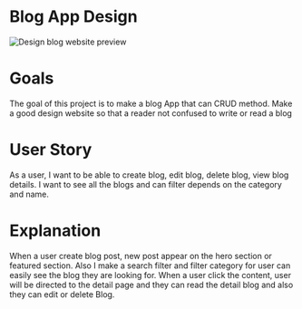 # Blog App Design

![Design blog website preview](./src/assets/img/blog.png)

# Goals

The goal of this project is to make a blog App that can CRUD method. Make a good design website so that a reader not confused to write or read a blog

# User Story

As a user, I want to be able to create blog, edit blog, delete blog, view blog details. I want to see all the blogs and can filter depends on the category and name.

# Explanation

When a user create blog post, new post appear on the hero section or featured section. Also I make a search filter and filter category for user can easily see the blog they are looking for. When a user click the content, user will be directed to the detail page and they can read the detail blog and also they can edit or delete Blog.
